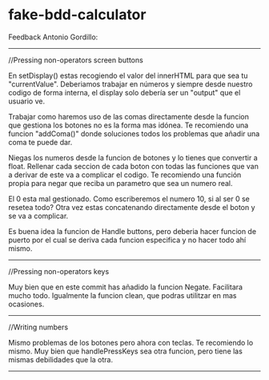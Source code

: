 # fake-bdd-calculator

Feedback Antonio Gordillo:
______________________________________
//Pressing non-operators screen buttons

En setDisplay() estas recogiendo el valor del innerHTML para que sea tu "currentValue". Deberiamos trabajar en números y siempre desde nuestro codigo de forma interna,
el display solo debería ser un "output" que el usuario ve. 

Trabajar como haremos uso de las comas directamente desde la funcion que gestiona los botones no es la forma mas idónea. Te recomiendo una funcion "addComa()" donde soluciones todos los problemas que añadir una coma te puede dar. 

Niegas los numeros desde la funcion de botones y lo tienes que convertir a float. Rellenar cada seccion de cada boton con todas las funciones que van a derivar de este va a complicar el codigo. Te recomiendo una función propia para negar que reciba un parametro que sea un numero real.

El 0 esta mal gestionado. Como escriberemos el numero 10, si al ser 0 se resetea todo? Otra vez estas concatenando directamente desde el boton y se va a complicar.

Es buena idea la funcion de Handle buttons, pero deberia hacer funcion de puerto por el cual se deriva cada funcion especifica y no hacer todo ahí mismo.

______________________________________
//Pressing non-operators keys 

Muy bien que en este commit has añadido la funcion Negate. Facilitara mucho todo. 
Igualmente la funcion clean, que podras utilitzar en mas ocasiones.

______________________________________

//Writing numbers 

Mismo problemas de los botones pero ahora con teclas. Te recomiendo lo mismo. Muy bien que handlePressKeys sea otra funcion, pero tiene las mismas debilidades que la otra.

______________________________________




